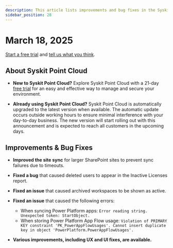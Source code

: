 ```yaml
---
description: This article lists improvements and bug fixes in the Syskit Point Cloud version 2025.2.85.24
sidebar_position: 28
---
```


# March 18, 2025

[Start a free trial](https://www.syskit.com/products/point/free-trial/) and [tell us what you think](https://www.syskit.com/company/contact-us/).

## About Syskit Point Cloud

* **New to Syskit Point Cloud?** Explore Syskit Point Cloud with a 21-day [free trial](https://www.syskit.com/products/point/free-trial/) for an easy and effective way to manage and secure your environment.

* **Already using Syskit Point Cloud?** Syskit Point Cloud is automatically upgraded to the latest version when available. The automatic update occurs outside working hours to ensure minimal interference with your day-to-day business. The new version will start rolling out with this announcement and is expected to reach all customers in the upcoming days.


## Improvements & Bug Fixes 

* **Improved the site sync** for larger SharePoint sites to prevent sync failures due to timeouts.

* **Fixed a bug** that caused deleted users to appear in the Inactive Licenses report.

* **Fixed an issue** that caused archived workspaces to be shown as active. 

* **Fixed an issue** that caused the following errors: 
  * When syncing Power Platform apps: `Error reading string. Unexpected token: StartObject.`
  * When storing Power Platform App Flow usage: `Violation of PRIMARY KEY constraint 'PK_PowerAppFlowUsages'. Cannot insert duplicate key in object 'PowerPlatform.PowerAppFlowUsages'.`

* **Various improvements, including UX and UI fixes, are available.**